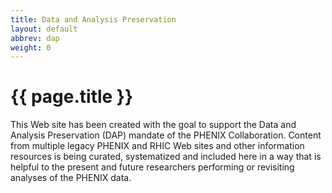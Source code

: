 ```yaml
---
title: Data and Analysis Preservation
layout: default
abbrev: dap
weight: 0
---
```

# {{ page.title }}

This Web site has been created with the goal to support the Data and Analysis Preservation (DAP)
mandate of the PHENIX Collaboration. Content from multiple legacy PHENIX and RHIC Web sites and other
information resources is being curated, systematized and included here in a way that is helpful
to the present and future researchers performing or revisiting analyses of the PHENIX data.
